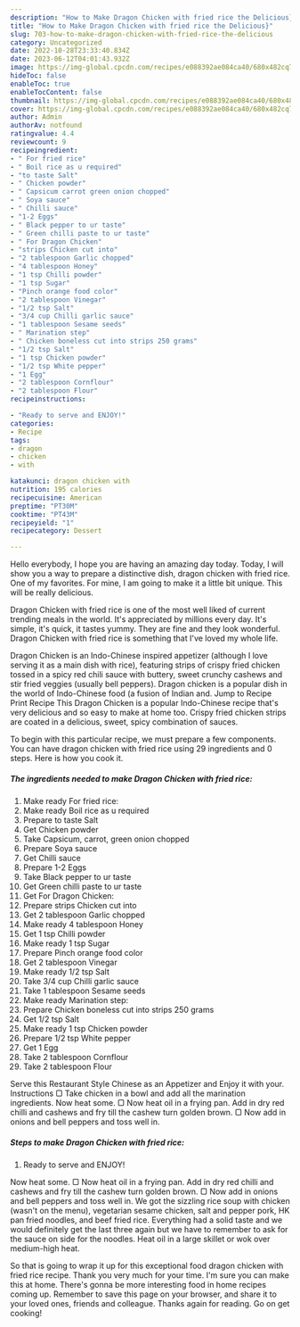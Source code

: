 ```yaml
---
description: "How to Make Dragon Chicken with fried rice the Delicious}"
title: "How to Make Dragon Chicken with fried rice the Delicious}"
slug: 703-how-to-make-dragon-chicken-with-fried-rice-the-delicious
category: Uncategorized
date: 2022-10-28T23:33:40.834Z
date: 2023-06-12T04:01:43.932Z
image: https://img-global.cpcdn.com/recipes/e088392ae084ca40/680x482cq70/dragon-chicken-with-fried-rice-recipe-main-photo.jpg
hideToc: false
enableToc: true
enableTocContent: false
thumbnail: https://img-global.cpcdn.com/recipes/e088392ae084ca40/680x482cq70/dragon-chicken-with-fried-rice-recipe-main-photo.jpg
cover: https://img-global.cpcdn.com/recipes/e088392ae084ca40/680x482cq70/dragon-chicken-with-fried-rice-recipe-main-photo.jpg
author: Admin
authorAv: notfound
ratingvalue: 4.4
reviewcount: 9
recipeingredient:
- " For fried rice"
- " Boil rice as u required"
- "to taste Salt"
- " Chicken powder"
- " Capsicum carrot green onion chopped"
- " Soya sauce"
- " Chilli sauce"
- "1-2 Eggs"
- " Black pepper to ur taste"
- " Green chilli paste to ur taste"
- " For Dragon Chicken"
- "strips Chicken cut into"
- "2 tablespoon Garlic chopped"
- "4 tablespoon Honey"
- "1 tsp Chilli powder"
- "1 tsp Sugar"
- "Pinch orange food color"
- "2 tablespoon Vinegar"
- "1/2 tsp Salt"
- "3/4 cup Chilli garlic sauce"
- "1 tablespoon Sesame seeds"
- " Marination step"
- " Chicken boneless cut into strips 250 grams"
- "1/2 tsp Salt"
- "1 tsp Chicken powder"
- "1/2 tsp White pepper"
- "1 Egg"
- "2 tablespoon Cornflour"
- "2 tablespoon Flour"
recipeinstructions:

- "Ready to serve and ENJOY!"
categories:
- Recipe
tags:
- dragon
- chicken
- with

katakunci: dragon chicken with 
nutrition: 195 calories
recipecuisine: American
preptime: "PT30M"
cooktime: "PT43M"
recipeyield: "1"
recipecategory: Dessert

---
```



Hello everybody, I hope you are having an amazing day today. Today, I will show you a way to prepare a distinctive dish, dragon chicken with fried rice. One of my favorites. For mine, I am going to make it a little bit unique. This will be really delicious.

Dragon Chicken with fried rice is one of the most well liked of current trending meals in the world. It's appreciated by millions every day. It's simple, it's quick, it tastes yummy. They are fine and they look wonderful. Dragon Chicken with fried rice is something that I've loved my whole life.

Dragon Chicken is an Indo-Chinese inspired appetizer (although I love serving it as a main dish with rice), featuring strips of crispy fried chicken tossed in a spicy red chili sauce with buttery, sweet crunchy cashews and stir fried veggies (usually bell peppers). Dragon chicken is a popular dish in the world of Indo-Chinese food (a fusion of Indian and. Jump to Recipe Print Recipe This Dragon Chicken is a popular Indo-Chinese recipe that&#39;s very delicious and so easy to make at home too. Crispy fried chicken strips are coated in a delicious, sweet, spicy combination of sauces.


To begin with this particular recipe, we must prepare a few components. You can have dragon chicken with fried rice using 29 ingredients and 0 steps. Here is how you cook it.

<!--inarticleads1-->

##### The ingredients needed to make Dragon Chicken with fried rice:

1. Make ready  For fried rice:
1. Make ready  Boil rice as u required
1. Prepare to taste Salt
1. Get  Chicken powder
1. Take  Capsicum, carrot, green onion chopped
1. Prepare  Soya sauce
1. Get  Chilli sauce
1. Prepare 1-2 Eggs
1. Take  Black pepper to ur taste
1. Get  Green chilli paste to ur taste
1. Get  For Dragon Chicken:
1. Prepare strips Chicken cut into
1. Get 2 tablespoon Garlic chopped
1. Make ready 4 tablespoon Honey
1. Get 1 tsp Chilli powder
1. Make ready 1 tsp Sugar
1. Prepare Pinch orange food color
1. Get 2 tablespoon Vinegar
1. Make ready 1/2 tsp Salt
1. Take 3/4 cup Chilli garlic sauce
1. Take 1 tablespoon Sesame seeds
1. Make ready  Marination step:
1. Prepare  Chicken boneless cut into strips 250 grams
1. Get 1/2 tsp Salt
1. Make ready 1 tsp Chicken powder
1. Prepare 1/2 tsp White pepper
1. Get 1 Egg
1. Take 2 tablespoon Cornflour
1. Take 2 tablespoon Flour


Serve this Restaurant Style Chinese as an Appetizer and Enjoy it with your. Instructions ▢ Take chicken in a bowl and add all the marination ingredients. Now heat some. ▢ Now heat oil in a frying pan. Add in dry red chilli and cashews and fry till the cashew turn golden brown. ▢ Now add in onions and bell peppers and toss well in. 

<!--inarticleads2-->

##### Steps to make Dragon Chicken with fried rice:


1. Ready to serve and ENJOY!

Now heat some. ▢ Now heat oil in a frying pan. Add in dry red chilli and cashews and fry till the cashew turn golden brown. ▢ Now add in onions and bell peppers and toss well in. We got the sizzling rice soup with chicken (wasn&#39;t on the menu), vegetarian sesame chicken, salt and pepper pork, HK pan fried noodles, and beef fried rice. Everything had a solid taste and we would definitely get the last three again but we have to remember to ask for the sauce on side for the noodles. Heat oil in a large skillet or wok over medium-high heat. 

So that is going to wrap it up for this exceptional food dragon chicken with fried rice recipe. Thank you very much for your time. I'm sure you can make this at home. There's gonna be more interesting food in home recipes coming up. Remember to save this page on your browser, and share it to your loved ones, friends and colleague. Thanks again for reading. Go on get cooking!
